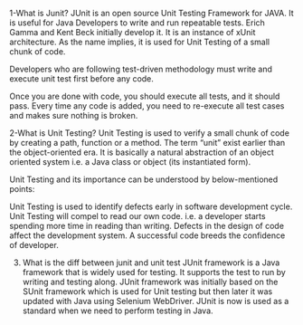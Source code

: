 1-What is Junit?
JUnit is an open source Unit Testing Framework for JAVA. It is useful for Java Developers to write and run repeatable tests. Erich Gamma and Kent Beck initially develop it. It is an instance of xUnit architecture. As the name implies, it is used for Unit Testing of a small chunk of code.

Developers who are following test-driven methodology must write and execute unit test first before any code.

Once you are done with code, you should execute all tests, and it should pass. Every time any code is added, you need to re-execute all test cases and makes sure nothing is broken.

2-What is Unit Testing?
Unit Testing is used to verify a small chunk of code by creating a path, function or a method. The term “unit” exist earlier than the object-oriented era. It is basically a natural abstraction of an object oriented system i.e. a Java class or object (its instantiated form).

Unit Testing and its importance can be understood by below-mentioned points:

Unit Testing is used to identify defects early in software development cycle.
Unit Testing will compel to read our own code. i.e. a developer starts spending more time in reading than writing.
Defects in the design of code affect the development system. A successful code breeds the confidence of developer.

3. What is the diff between junit and unit test
JUnit framework is a Java framework that is widely used for testing.
It supports the test to run by writing and testing along.
JUnit framework was initially based on the SUnit framework which is used for Unit testing but then later it was updated with Java using Selenium WebDriver. JUnit is now is used as a standard when we need to perform testing in Java.
